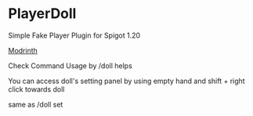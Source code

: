 # PlayerDoll
Simple Fake Player Plugin for Spigot 1.20

[Modrinth](https://modrinth.com/plugin/playerdoll)

Check Command Usage by /doll helps

You can access doll's setting panel by using empty hand and shift + right click towards doll


same as /doll <dollname> set

